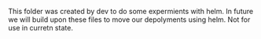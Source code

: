 This folder was created by dev to do some expermients with helm. In future we will build upon these files to move our depolyments using helm. Not for use in curretn state.